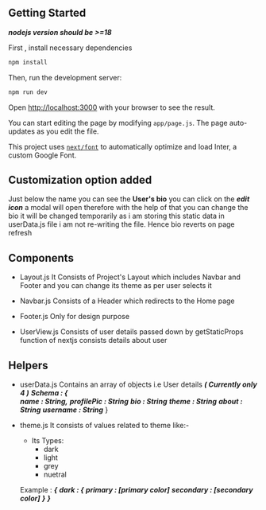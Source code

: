 ## Getting Started

***nodejs version should be >=18***

First , install necessary dependencies
```bash
npm install
```

Then, run the development server:
```bash
npm run dev
```

Open [http://localhost:3000](http://localhost:3000) with your browser to see the result.

You can start editing the page by modifying `app/page.js`. The page auto-updates as you edit the file.

This project uses [`next/font`](https://nextjs.org/docs/basic-features/font-optimization) to automatically optimize and load Inter, a custom Google Font.

## Customization option added
Just below the name you can see the **User's bio** you can click on the ***edit icon*** a modal will open therefore with the help of that you can change the bio it will be changed temporarily as i am storing this static data in userData.js file i am not re-writing the file. Hence bio reverts on page refresh

## Components

- Layout.js
  It Consists of Project's Layout which includes Navbar and Footer and you can change its theme as per user selects it

- Navbar.js
  Consists of a Header which redirects to the Home page

- Footer.js
  Only for design purpose

- UserView.js
  Consists of user details passed down by getStaticProps function of nextjs consists details about user

## Helpers

- userData.js
  Contains an array of objects i.e User details **_( Currently only 4 )_**
  **_Schema : {_**  
   **_name : String,_**
  **_profilePic : String_**
  **_bio : String_**
  **_theme : String_**
  **_about : String_**
  **_username : String_**
  }

- theme.js
  It consists of values related to theme like:-
    - Its Types:
        - dark
        - light
        - grey
        - nuetral

  Example : 
  **_{_**
  **_dark : {_**
  **_primary : [primary color]_**
  **_secondary : [secondary color]_**
  **_}_**
  **_}_**
